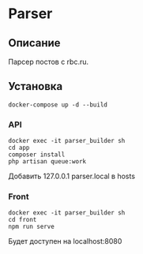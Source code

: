 # Parser

## Описание
Парсер постов с rbc.ru.

## Установка
```
docker-compose up -d --build
```

### API
```
docker exec -it parser_builder sh
cd app
composer install
php artisan queue:work
```

Добавить 127.0.0.1 parser.local в hosts

### Front
```
docker exec -it parser_builder sh
cd front
npm run serve
```

Будет доступен на localhost:8080
